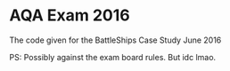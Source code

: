 # AQA Exam 2016
The code given for the BattleShips Case Study June 2016

PS: Possibly against the exam board rules. But idc lmao.
